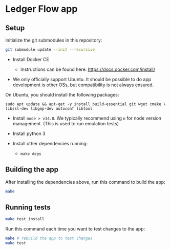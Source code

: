 # Ledger Flow app

## Setup

Initialize the git submodules in this repository:

```sh
git submodule update --init --recursive
```

- Install Docker CE
  - Instructions can be found here: https://docs.docker.com/install/

- We only officially support Ubuntu. It should be possible to do app development is other OSs, but compatibility is not always ensured.

On Ubuntu, you should install the following packages:

```
sudo apt update && apt-get -y install build-essential git wget cmake \
libssl-dev libgmp-dev autoconf libtool
```

- Install `node > v14.0`. We typically recommend using `n` for node version management. (This is used to run emulation tests)

- Install python 3

- Install other dependencies running:

  - `make deps`

## Building the app

After installing the dependencies above, run this command to build the app:

```sh
make
```

## Running tests

```sh
make test_install
```

Run this command each time you want to test changes to the app:

```sh
make # rebuild the app to test changes
make test
```
